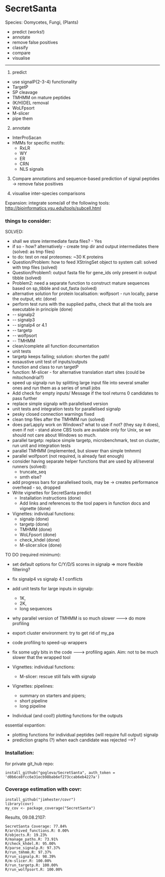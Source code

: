 # SecretSanta
Species: Oomycetes, Fungi, (Plants)

- predict (works!)
- annotate
- remove false positives
- classify
- compare
- visualise

-----------
1) predict
- use signalP(2-3-4) functionality
- TargetP
- SP cleavage
- TMHMM on mature peptides
- (K/H)DEL removal
- WoLFpsort
- M-slicer
- pipe them

2) annotate
- InterProSacan
- HMMs for specific motifs:
    - RxLR
    - WY
    - ER
    - CRN
    - NLS signals

3) Compare annotations and sequence-based prediction of signal peptides -> remove false positives

4) visualise inter-species comparisons


Expansion:
integrate some/all of the following tools:
http://bioinformatics.ysu.edu/tools/subcell.html


### things to consider:

SOLVED:
- shall we store intermediate fasta files? - Yes
- if so -  how? alternatively - create tmp dir and output intermediates there (solved: as tmp files)
- to do: test on real proteomes: ~30 K proteins
- Question/Problem: how to feed XStringSet object to system call: solved with tmp files (solved)
- Question/Problem1: output fasta file for gene_ids only present in output tibble (solved)
- Problem2: need a separate function to construct mature sequences based on sp_tibble and out_fasta (solved)
- alternative solution for protein localisation: wolfpsort - run locally, parse the output, etc (done)
- perform test runs with the supplied paths, check that all the tools are executable in principle (done)
- -- signalp2
- -- signalp3
- -- signalp4 or 4.1
- -- targetp
- -- wolfpsort
- -- TMHMM
- clean/complete all function documentation
- unit tests
- targetp keeps failing; solution: shorten the path!
- exsaustive unit test of inputs/outputs
- function and class to run targetP
- function: M-slicer - for alternative translation start sites (could be mitochondrial?)
- speed up signalp run by splitting large input file into several smaller ones and run them as a series of small jobs
- Add check for empty inputs/ Message if the tool returns 0 candidates to pass further
- replace simple signalp with parallelised version
- unit tests and integration tests for parallelised signalp
- pesky closed connection warnings fixed
- clean tmp files after the TMHMM run (solved)
- does parLapply work on Windows? what to use if not? (they say it does), even if not -
stand alone CBS tools are available only for Unix, se we should not care about Windows so much.
- parallel targetp: replace simple targetp, microbenchmark, test on cluster, run unit and integration tests
- parallel TMHMM (implemented, but slower than simple tmhmm)
- parallel wolfpsort (not required, is already fast enough)
- consider having separate helper functions that are used by all/several runners (solved):
    - truncate_seq
    - smth else?
- add progress bars for parallelised tools, may be -> creates performance overhead - so, dropped    
- Write vignettes for SecretSanta predict
    - Installation instructions (done)
    - Add links and references to the tool papers in function docs and vignette (done)
- Vignettes: individual functions:
    - signalp (done)
    - targetp (done)
    - TMHMM (done)
    - WoLFpsort (done)
    - check_khdel (done)
    - M-slicer:slice (done)

TO DO (required minimum):

- set default options for C/Y/D/S scores in signalp => more flexible filtering?
- fix signalp4 vs signalp 4.1 conflicts
- add unit tests for large inputs in signalp:
    - 1K,
    - 2K,
    - long sequences
- why parallel version of TMHMM is so much slower ---> do more profiling
- export cluster environment: try to get rid of my_pa
- code profiling to speed-up wrappers
- fix some ugly bits in the code ---> profiling again. Aim: not to be much slower that the wrapped tool
- Vignettes: individual functions:
    - M-slicer: rescue still fails with signalp

- Vignettes: pipelines:
    - summary on starters and pipers;
    - short pipeline
    - long pipeline
- Individual (and cool!) plotting functions for the outputs


essential expantion:
- plotting functions for individual peptides (will require full output) signalp
- prediction graphs (?) when each candidate was rejected -->?

### Installation:

for private git_hub repo:
```
install_github("gogleva/SecretSanta", auth_token = 'd0b6ce8fcc6e31ecb98bab6ef273ccab6eb4227a')
```

### Coverage estimation with covr:

```
install_github("jimhester/covr")
library(covr)
my_cov <- package_coverage("SecretSanta")
```

Results, 09.08.2107:

```
SecretSanta Coverage: 77.84%
R/archived_functions.R: 0.00%
R/objects.R: 19.23%
R/manage_paths.R: 73.91%
R/check_khdel.R: 95.00%
R/parse_signalp.R: 97.37%
R/run_tmhmm.R: 97.37%
R/run_signalp.R: 98.39%
R/m-slicer.R: 100.00%
R/run_targetp.R: 100.00%
R/run_wolfpsort.R: 100.00%
```
